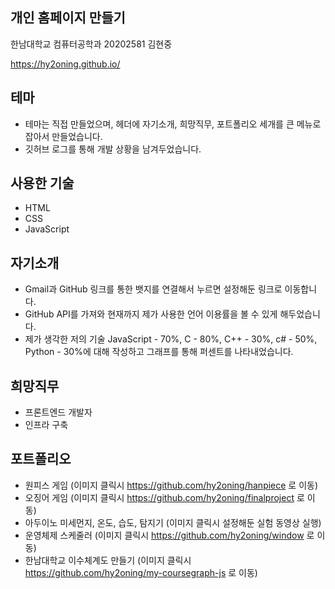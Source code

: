 ## 개인 홈페이지 만들기
한남대학교 컴퓨터공학과 20202581 김현중

https://hy2oning.github.io/

## 테마
* 테마는 직접 만들었으며, 헤더에 자기소개, 희망직무, 포트폴리오 세개를 큰 메뉴로 잡아서 만들었습니다.
* 깃허브 로그를 통해 개발 상황을 남겨두었습니다.

## 사용한 기술
* HTML
* CSS
* JavaScript

## 자기소개
* Gmail과 GitHub 링크를 통한 뱃지를 연결해서 누르면 설정해둔 링크로 이동합니다.
* GitHub API를 가져와 현재까지 제가 사용한 언어 이용률을 볼 수 있게 해두었습니다.
* 제가 생각한 저의 기술 JavaScript - 70%, C - 80%, C++ - 30%, c# - 50%, Python - 30%에 대해 작성하고 그래프를 통해 퍼센트를 나타내었습니다.

## 희망직무
* 프론트엔드 개발자
* 인프라 구축

## 포트폴리오
* 원피스 게임 (이미지 클릭시 https://github.com/hy2oning/hanpiece 로 이동)
* 오징어 게임 (이미지 클릭시 https://github.com/hy2oning/finalproject 로 이동)
* 아두이노 미세먼지, 온도, 습도, 탐지기 (이미지 클릭시 설정해둔 실험 동영상 실행)
* 운영체제 스케줄러 (이미지 클릭시 https://github.com/hy2oning/window 로 이동)
* 한남대학교 이수체계도 만들기 (이미지 클릭시 https://github.com/hy2oning/my-coursegraph-js 로 이동)


